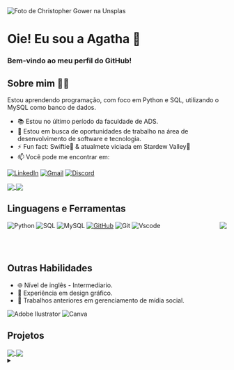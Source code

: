 <img align="center" alt="Foto de Christopher Gower na Unsplas" src="https://github.com/AgathaNascimento/AgathaNascimento/assets/104841024/2c996f9f-981c-4b93-bdd0-eb584ac8c3c1">

# Oie! Eu sou a Agatha 👋

### Bem-vindo ao meu perfil do GitHub! 

## Sobre mim 👩🏻
Estou aprendendo programação, com foco em Python e SQL, utilizando o MySQL como banco de dados.
- 📚 Estou no último período da faculdade de ADS.
- 💼 Estou em busca de oportunidades de trabalho na área de desenvolvimento de software e tecnologia.
- ⚡ Fun fact: Swiftie🌟 & atualmete viciada em Stardew Valley🐔
- 📫 Você pode me encontrar em:
  
[![LinkedIn](https://img.shields.io/badge/LinkedIn-0077B5?style=for-the-badge&logo=linkedin&logoColor=white&color=DF836E)](https://www.linkedin.com/in/agatha-nascimento/)
[![Gmail](https://img.shields.io/badge/Gmail-333333?style=for-the-badge&logo=gmail&logoColor=white&color=9F966D)](mailto:agathafmn@gmail.com)
[![Discord](https://img.shields.io/badge/Discord-7289DA?style=for-the-badge&logo=discord&logoColor=white&color=DF836E)](https://discord.com/channels/@agathanascimento/)
<!--[![Instagram](https://img.shields.io/badge/-Instagram-%23E4405F?style=for-the-badge&logo=instagram&logoColor=white&color=9F966D)](https://www.instagram.com/SEUUSERNAME/) -->

<a href="https://github.com/anuraghazra/github-readme-stats">
  <img align="center" src="https://github-readme-stats.vercel.app/api?username=AgathaNascimento&locale=pt-br&show_icons=true&hide=stars&count_private=true&title_color=d86450ff&icon_color=c17041ff&text_color=55522F&bg_color=f3e0d1ff&border_color=e4e2e2&card_width=400"/>
</a>
 
<a href="https://github.com/anuraghazra/convoychat">
  <img align="center" src="https://streak-stats.demolab.com?user=AgathaNascimento&locale=pt_BR&border=55522F&stroke=DEC76D&ring=9F966D&fire=C17041&background=F3E0D1&currStreakNum=DF836E&currStreakLabel=D86450&sideLabels=D86450&sideNums=62232C&dates=2D2D23&hide_total_contributions=true" />
</a>

## Linguagens e Ferramentas
<a href="https://github.com/anuraghazra/github-readme-stats">
  <img align="right" src="https://github-readme-stats.vercel.app/api/top-langs/?username=AgathaNascimento&count_private=true&layout=compact&locale=pt-br&title_color=d86450ff&icon_color=c17041ff&text_color=55522F&bg_color=f3e0d1ff&card_width=495?"/>
</a>

![Python](https://img.shields.io/badge/python-3670A0?style=for-the-badge&logo=python&logoColor=white&color=55522F)
![SQL](https://img.shields.io/badge/sql-954B3E?style=for-the-badge)
![MySQL](https://img.shields.io/badge/MySQL-00000F?style=for-the-badge&logo=mysql&logoColor=white&color=55522F)
[![GitHub](https://img.shields.io/badge/GitHub-100000?style=for-the-badge&logo=github&logoColor=white&color=954B3E)](https://github.com/AgathaNascimento)
![Git](https://img.shields.io/badge/GIT-E44C30?style=for-the-badge&logo=git&logoColor=white&color=55522F)
![Vscode](https://img.shields.io/badge/Vscode-007ACC?style=for-the-badge&logo=visual-studio-code&logoColor=white&color=954B3E)

<br>
<br>

## Outras Habilidades
- 🌐 Nível de inglês - Intermediario.
- 🎨 Experiência em design gráfico.
- 📱 Trabalhos anteriores em gerenciamento de mídia social.

![Adobe Ilustrator](https://img.shields.io/badge/Adobe_Ilustrator-696969?style=for-the-badge&logo=adobeillustrator&logoColor=white&color=C17041)
![Canva](https://img.shields.io/badge/Canva-00C4CC?style=for-the-badge&logo=canva&logoColor=white&color=C2A842)

## Projetos
<a  href="https://https://github.com/AgathaNascimento/desafios-de-codigo-python">
<img align="center" src="https://github-readme-stats.vercel.app/api/pin/?username=AgathaNascimento&repo=desafios-de-codigo-python&locale=pt-br&title_color=d86450ff&icon_color=62232C&text_color=55522F&bg_color=f3e0d1ff"/>
</a>

<a  href="https://github.com/AgathaNascimento/dio-lab-open-source">
<img align="center" src="https://github-readme-stats.vercel.app/api/pin/?username=AgathaNascimento&repo=dio-lab-open-source&locale=pt-br&title_color=d86450ff&icon_color=62232C&text_color=55522F&bg_color=f3e0d1ff"/>
</a>

<details align="left">
  <summary></summary> 
 
  - Badges by <a href="https://shields.io/">shields.io</a><br>
  - GitHub Stats by <a href="https://github.com/anuraghazra/github-readme-stats">anuraghazra</a>
  - Foto de <a href="https://unsplash.com/pt-br/@cgower?utm_content=creditCopyText&utm_medium=referral&utm_source=unsplash">Christopher Gower</a> na <a href="https://unsplash.com/pt-br/fotografias/um-macbook-com-linhas-de-codigo-na-tela-em-uma-mesa-ocupada-m_HRfLhgABo?utm_content=creditCopyText&utm_medium=referral&utm_source=unsplash">Unsplash</a> (edited by author)
 
</details>
